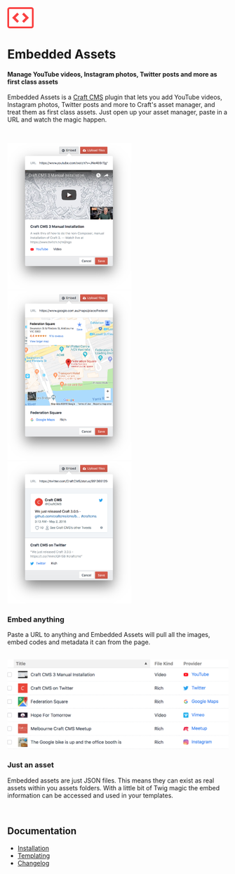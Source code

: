<img src="docs/assets/icon.png" width="60">

# Embedded Assets
#### Manage YouTube videos, Instagram photos, Twitter posts and more as first class assets

Embedded Assets is a [Craft CMS](https://craftcms.com) plugin that lets you add YouTube videos, Instagram photos, Twitter posts and more to Craft's asset manager, and treat them as first class assets. Just open up your asset manager, paste in a URL and watch the magic happen.

<br>

<img src="docs/assets/youtube.png" width="282.5"><img src="docs/assets/google-maps.png" width="282.5"><img src="docs/assets/twitter.png" width="282.5">

### Embed anything

Paste a URL to anything and Embedded Assets will pull all the images, embed codes and metadata it can from the page.

<br>

<img src="docs/assets/asset-table@2x.png" width="703">

### Just an asset

Embedded assets are just JSON files. This means they can exist as real assets within you assets folders. With a little bit of Twig magic the embed information can be accessed and used in your templates.

<br>

## Documentation

- [Installation](docs/installation.md)
- [Templating](docs/templating.md)
- [Changelog](CHANGELOG.md)
